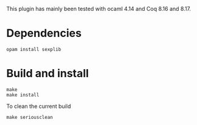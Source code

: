 This plugin has mainly been tested with ocaml 4.14 and Coq 8.16 and 8.17.

# Dependencies

```
opam install sexplib
```

# Build and install

```
make 
make install 
```


To clean the current build 

```
make seriousclean 
```

